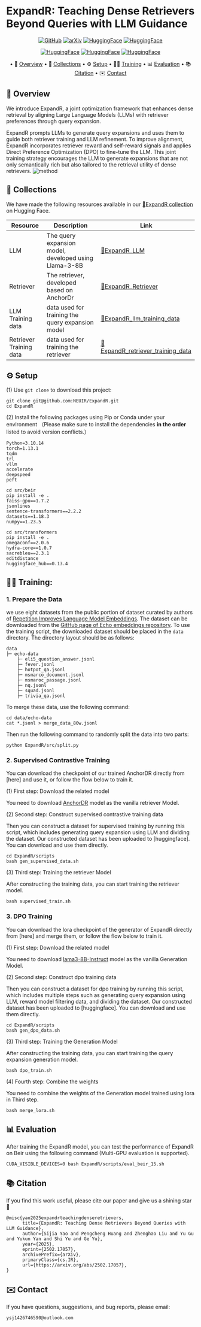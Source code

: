 # ExpandR: Teaching Dense Retrievers Beyond Queries with LLM Guidance


<div align="center">
<p align="center" dir="auto">

[![GitHub](https://img.shields.io/badge/GitHub-ExpandR-black?logo=github)](https://github.com/NEUIR/ExpandR)
[![arXiv](https://img.shields.io/badge/arXiv-2502.17057-B31B1B?logo=arxiv&logoColor=white)](https://arxiv.org/abs/2502.17057)
[![HuggingFace](https://img.shields.io/badge/HuggingFace-ExpandR--Collections-yellow?logo=huggingface)](https://huggingface.co/collections/chengpingan/expandr-6868f00180f9faf8926b89f8)
[![HuggingFace](https://img.shields.io/badge/HuggingFace-ExpandR--LLM-yellow?logo=huggingface)](https://huggingface.co/chengpingan/ExpandR_LLM)

</p>
<p align="center" dir="auto">

[![HuggingFace](https://img.shields.io/badge/HuggingFace-ExpandR--Contriever-orange?logo=huggingface)](https://huggingface.co/chengpingan/ExpandR_Retriever)
[![HuggingFace](https://img.shields.io/badge/HuggingFace-DPO--Training--Data-blue?logo=huggingface)](https://huggingface.co/datasets/chengpingan/ExpandR_llm_training_data)
[![HuggingFace](https://img.shields.io/badge/HuggingFace-Retriever--Training--Data-green?logo=huggingface)](https://huggingface.co/datasets/chengpingan/ExpandR_retriever_training_data)
</p>
</div>

<div align="center">
<p align="center" dir="auto">

• 📖 [Overview](#-Overview) 
• 🤗 [Collections](#-Collections) 
• ⚙️ [Setup](#-Setup) 
• 🏋️‍♂️ [Training](#%EF%B8%8F%EF%B8%8F-training) 
• 📊 [Evaluation](#-Evaluation)
• 📚 [Citation](#-Citation)
• ✉️ [Contact](#%EF%B8%8F-contact)
</p>
</div>

## 📖 Overview
We introduce ExpandR, a joint optimization framework that enhances dense retrieval by aligning Large Language Models (LLMs) with retriever preferences through query expansion.

ExpandR prompts LLMs to generate query expansions and uses them to guide both retriever training and LLM refinement. To improve alignment, ExpandR incorporates retriever reward and self-reward signals and applies Direct Preference Optimization (DPO) to fine-tune the LLM. This joint training strategy encourages the LLM to generate expansions that are not only semantically rich but also tailored to the retrieval utility of dense retrievers. 
![method](assets/expandr.png)

## 🤗 Collections

We have made the following resources available in our [🤗ExpandR collection](https://huggingface.co/collections/chengpingan/expandr-6868f00180f9faf8926b89f8) on Hugging Face.

| Resource         | Description                                         | Link                                                      |
|------------------|-----------------------------------------------------|-----------------------------------------------------------|
| LLM    | The query expansion model, developed using Llama-3-8B	  | [🤗ExpandR_LLM](https://huggingface.co/chengpingan/ExpandR_LLM) |
| Retriever    | The retriever, developed based on AnchorDr	  | [🤗ExpandR_Retriever](https://huggingface.co/chengpingan/ExpandR_Retriever) |
| LLM Training data | data used for training the query expansion model | [🤗ExpandR_llm_training_data](https://huggingface.co/datasets/chengpingan/ExpandR_llm_training_data) |
| Retriever Training data | data used for training the retriever | [🤗ExpandR_retriever_training_data](https://huggingface.co/datasets/chengpingan/ExpandR_retriever_training_data) |

## ⚙️ Setup
(1) Use `git clone` to download this project:
```
git clone git@github.com:NEUIR/ExpandR.git
cd ExpandR
```
(2) Install the following packages using Pip or Conda under your environment （Please make sure to install the dependencies **in the order** listed to avoid version conflicts.）
```
Python=3.10.14
torch=1.13.1
tqdm
trl
vllm
accelerate
deepspeed
peft

cd src/beir
pip install -e .
faiss-gpu==1.7.2
jsonlines
sentence-transformers==2.2.2
datasets==1.18.3
numpy==1.23.5

cd src/transformers
pip install -e .
omegaconf==2.0.6
hydra-core==1.0.7
sacrebleu==2.3.1
editdistance
huggingface_hub==0.13.4
```

## 🏋️‍♂️ Training:

### 1. Prepare the Data
we use eight datasets from the public portion of dataset curated by authors of [Repetition Improves Language Model Embeddings](https://arxiv.org/abs/2402.15449). The dataset can be downloaded from the [GitHub page of Echo embeddings repository](https://github.com/jakespringer/echo-embeddings#training). To use the training script, the downloaded dataset should be placed in the `data` directory. The directory layout should be as follows:

```
data
├─ echo-data
    ├─ eli5_question_answer.jsonl
    ├─ fever.jsonl 
    ├─ hotpot_qa.jsonl
    ├─ msmarco_document.jsonl
    ├─ msmaroc_passage.jsonl
    ├─ nq.jsonl
    ├─ squad.jsonl
    ├─ trivia_qa.jsonl
```
To merge these data, use the following command:
```
cd data/echo-data
cat *.jsonl > merge_data_80w.jsonl
```
Then run the following command to randomly split the data into two parts:
```
python ExpandR/src/split.py
```

###  2. Supervised Contrastive Training
You can download the checkpoint of our trained AnchorDR directly from [here] and use it, or follow the flow below to train it.

(1) First step: Download the related model

You need to download [AnchorDR](https://huggingface.co/yiqingx/AnchorDR/tree/main) model as the vanilla retriever Model.

(2) Second step: Construct supervised contrastive training data

Then you can construct a dataset for supervised training by running this script, which includes generating query expansion using LLM and dividing the dataset. Our constructed dataset has been uploaded to [huggingface]. You can download and use them directly.
```
cd ExpandR/scripts
bash gen_supervised_data.sh
```
(3) Third step: Training the retriever Model

After constructing the training data, you can start training the retriever model. 
```
bash supervised_train.sh
```

### 3. DPO Training
You can download the lora checkpoint of the generator of ExpandR directly from [here] and merge them, or follow the flow below to train it.

(1) First step: Download the related model

You need to download [lama3-8B-Instruct](https://huggingface.co/meta-llama/Meta-Llama-3-8B-Instruct) model as the vanilla Generation Model.

(2) Second step: Construct dpo training data

Then you can construct a dataset for dpo training by running this script, which includes multiple steps such as generating query expansion using LLM, reward model filtering data, and dividing the dataset. Our constructed dataset has been uploaded to [huggingface]. You can download and use them directly.
```
cd ExpandR/scripts
bash gen_dpo_data.sh
```
(3) Third step: Training the Generation Model

After constructing the training data, you can start training the query expansion generation model. 
```
bash dpo_train.sh
```
(4) Fourth step: Combine the weights

You need to combine the weights of the Generation model trained using lora in Third step.
```
bash merge_lora.sh
```

## 📊 Evaluation
After training the ExpandR model, you can test the performance of ExpandR on Beir using the following command (Multi-GPU evaluation is supported).

```
CUDA_VISIBLE_DEVICES=0 bash ExpandR/scripts/eval_beir_15.sh
```

## 📚 Citation
If you find this work useful, please cite our paper and give us a shining star 🌟
```
@misc{yao2025expandrteachingdenseretrievers,
      title={ExpandR: Teaching Dense Retrievers Beyond Queries with LLM Guidance}, 
      author={Sijia Yao and Pengcheng Huang and Zhenghao Liu and Yu Gu and Yukun Yan and Shi Yu and Ge Yu},
      year={2025},
      eprint={2502.17057},
      archivePrefix={arXiv},
      primaryClass={cs.IR},
      url={https://arxiv.org/abs/2502.17057}, 
}
```

## ✉️ Contact
If you have questions, suggestions, and bug reports, please email:
```
ysj1426746590@outlook.com
```
